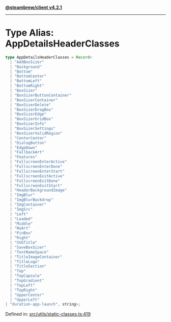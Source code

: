 [**@steambrew/client v4.2.1**](../README.md)

***

# Type Alias: AppDetailsHeaderClasses

```ts
type AppDetailsHeaderClasses = Record<
  | "AddBoxSizer"
  | "Background"
  | "Bottom"
  | "BottomCenter"
  | "BottomLeft"
  | "BottomRight"
  | "BoxSizer"
  | "BoxSizerButtonContainer"
  | "BoxSizerContainer"
  | "BoxSizerDelete"
  | "BoxSizerDragBox"
  | "BoxSizerEdge"
  | "BoxSizerGridBox"
  | "BoxSizerInfo"
  | "BoxSizerSettings"
  | "BoxSizerValidRegion"
  | "CenterCenter"
  | "DialogButton"
  | "EdgeDown"
  | "FallbackArt"
  | "Features"
  | "FullscreenEnterActive"
  | "FullscreenEnterDone"
  | "FullscreenEnterStart"
  | "FullscreenExitActive"
  | "FullscreenExitDone"
  | "FullscreenExitStart"
  | "HeaderBackgroundImage"
  | "ImgBlur"
  | "ImgBlurBackdrop"
  | "ImgContainer"
  | "ImgSrc"
  | "Left"
  | "Loaded"
  | "Middle"
  | "NoArt"
  | "PinBox"
  | "Right"
  | "SVGTitle"
  | "SaveBoxSizer"
  | "TextNameSpace"
  | "TitleImageContainer"
  | "TitleLogo"
  | "TitleSection"
  | "Top"
  | "TopCapsule"
  | "TopGradient"
  | "TopLeft"
  | "TopRight"
  | "UpperCenter"
  | "UpperLeft"
| "duration-app-launch", string>;
```

Defined in: [src/utils/static-classes.ts:419](https://github.com/shdwmtr/plugutil/blob/b52230e3bd417b9353d983856323dee8a90c4f70/client/src/utils/static-classes.ts#L419)
